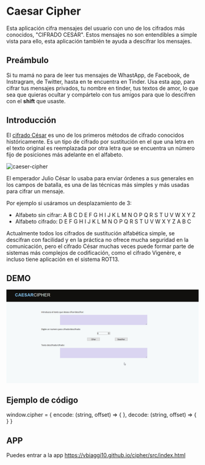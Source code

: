 ﻿# Caesar Cipher

Esta aplicación cifra mensajes del usuario con uno de los cifrados más conocidos, "CIFRADO CESAR". Estos mensajes no son entendibles a simple vista para ello, esta aplicación también te ayuda a descifrar los mensajes.


## Preámbulo

Si tu mamá no para de leer tus mensajes de WhastApp, de Facebook, de Instragram, de Twitter, hasta en te encuentra en Tinder. Usa esta app, para cifrar tus mensajes privados, tu nombre en tinder, tus textos de amor, lo que sea que quieras ocultar y compártelo con tus amigos para que lo descifren con el **shift** que usaste.

## Introducción

El [cifrado César](https://en.wikipedia.org/wiki/Caesar_cipher) es uno de los
primeros métodos de cifrado conocidos históricamente. Es un tipo de cifrado por
sustitución en el que una letra en el texto original es reemplazada por otra
letra que se encuentra un número fijo de posiciones más adelante en el alfabeto.

![caeser-cipher](https://upload.wikimedia.org/wikipedia/commons/thumb/2/2b/Caesar3.svg/2000px-Caesar3.svg.png)

El emperador Julio César lo usaba para enviar órdenes a sus generales en los
campos de batalla, es una de las técnicas más simples y más usadas para cifrar
un mensaje.

Por ejemplo si usáramos un desplazamiento de 3:

* Alfabeto sin cifrar: A B C D E F G H I J K L M N O P Q R S T U V W X Y Z
* Alfabeto cifrado: D E F G H I J K L M N O P Q R S T U V W X Y Z A B C

Actualmente todos los cifrados de sustitución alfabética simple, se descifran
con facilidad y en la práctica no ofrece mucha seguridad en la comunicación,
pero el cifrado César muchas veces puede formar parte de sistemas más complejos
de codificación, como el cifrado Vigenère, e incluso tiene aplicación en el
sistema ROT13.

## DEMO 

![Sin titulo](demo.gif)

## Ejemplo de código

> 
  window.cipher = {
       encode: (string, offset) => {
       },
       decode: (string, offset) => {
       }
  }
    


## APP

Puedes entrar a la app <https://vbiaggi10.github.io/cipher/src/index.html>